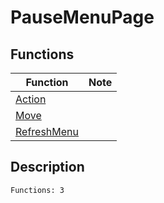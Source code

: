 # PauseMenuPage
## Functions
| Function | Note |
|----------|------|
|[Action](Action.md)| |
|[Move](Move.md)| |
|[RefreshMenu](RefreshMenu.md)| |
## Description
```
Functions: 3
```
